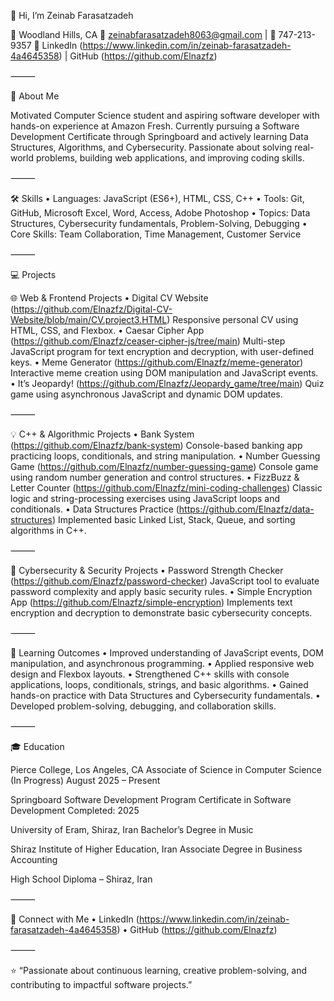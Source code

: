 👋 Hi, I’m Zeinab Farasatzadeh

📍 Woodland Hills, CA
📧 zeinabfarasatzadeh8063@gmail.com | 📱 747-213-9357
🔗 LinkedIn (https://www.linkedin.com/in/zeinab-farasatzadeh-4a4645358) | GitHub (https://github.com/Elnazfz)

⸻

💫 About Me

Motivated Computer Science student and aspiring software developer with hands-on experience at Amazon Fresh. Currently pursuing a Software Development Certificate through Springboard and actively learning Data Structures, Algorithms, and Cybersecurity. Passionate about solving real-world problems, building web applications, and improving coding skills.

⸻

🛠 Skills
 • Languages: JavaScript (ES6+), HTML, CSS, C++
 • Tools: Git, GitHub, Microsoft Excel, Word, Access, Adobe Photoshop
 • Topics: Data Structures, Cybersecurity fundamentals, Problem-Solving, Debugging
 • Core Skills: Team Collaboration, Time Management, Customer Service

⸻

💻 Projects

🌐 Web & Frontend Projects
 • Digital CV Website (https://github.com/Elnazfz/Digital-CV-Website/blob/main/CV.project3.HTML)
Responsive personal CV using HTML, CSS, and Flexbox.
 • Caesar Cipher App (https://github.com/Elnazfz/ceaser-cipher-js/tree/main)
Multi-step JavaScript program for text encryption and decryption, with user-defined keys.
 • Meme Generator (https://github.com/Elnazfz/meme-generator)
Interactive meme creation using DOM manipulation and JavaScript events.
 • It’s Jeopardy! (https://github.com/Elnazfz/Jeopardy_game/tree/main)
Quiz game using asynchronous JavaScript and dynamic DOM updates.

⸻

💡 C++ & Algorithmic Projects
 • Bank System (https://github.com/Elnazfz/bank-system)
Console-based banking app practicing loops, conditionals, and string manipulation.
 • Number Guessing Game (https://github.com/Elnazfz/number-guessing-game)
Console game using random number generation and control structures.
 • FizzBuzz & Letter Counter (https://github.com/Elnazfz/mini-coding-challenges)
Classic logic and string-processing exercises using JavaScript loops and conditionals.
 • Data Structures Practice (https://github.com/Elnazfz/data-structures)
Implemented basic Linked List, Stack, Queue, and sorting algorithms in C++.

⸻

🔐 Cybersecurity & Security Projects
 • Password Strength Checker (https://github.com/Elnazfz/password-checker)
JavaScript tool to evaluate password complexity and apply basic security rules.
 • Simple Encryption App (https://github.com/Elnazfz/simple-encryption)
Implements text encryption and decryption to demonstrate basic cybersecurity concepts.

⸻

🎯 Learning Outcomes
 • Improved understanding of JavaScript events, DOM manipulation, and asynchronous programming.
 • Applied responsive web design and Flexbox layouts.
 • Strengthened C++ skills with console applications, loops, conditionals, strings, and basic algorithms.
 • Gained hands-on practice with Data Structures and Cybersecurity fundamentals.
 • Developed problem-solving, debugging, and collaboration skills.

⸻

🎓 Education

Pierce College, Los Angeles, CA
Associate of Science in Computer Science (In Progress)
August 2025 – Present

Springboard Software Development Program
Certificate in Software Development
Completed: 2025

University of Eram, Shiraz, Iran
Bachelor’s Degree in Music

Shiraz Institute of Higher Education, Iran
Associate Degree in Business Accounting

High School Diploma – Shiraz, Iran

⸻

🤝 Connect with Me
 • LinkedIn (https://www.linkedin.com/in/zeinab-farasatzadeh-4a4645358)
 • GitHub (https://github.com/Elnazfz)

⸻

⭐️ “Passionate about continuous learning, creative problem-solving, and contributing to impactful software projects.”
